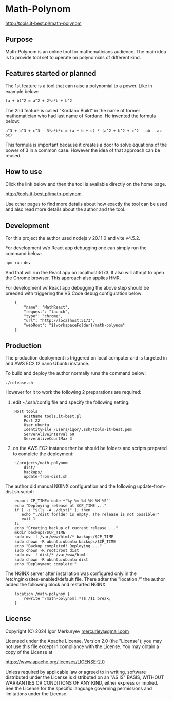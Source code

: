 # Math-Polynom

http://tools.it-best.pl/math-polynom

## Purpose

Math-Polynom is an online tool for mathematicians audience.
The main idea is to provide tool set to operate on polynomials of different kind.

## Features started or planned

The 1st feature is a tool that can raise a polynomial to a power. Like in example below:

    (a + b)^2 = a^2 + 2*a*b + b^2

The 2nd feature is called "Kordano Build" in the name of former mathematician who had last name of Kordano.
He invented the formula below:

    a^3 + b^3 + c^3 - 3*a*b*c = (a + b + c) * (a^2 + b^2 + c^2 - ab - ac - bc)

This formula is important because it creates a door to solve equations of the power of 3 in a common case.
However the idea of that approach can be reused.

## How to use

Click the link below and then the tool is available directly on the home page.

http://tools.it-best.pl/math-polynom

Use other pages to find more details about how exactly the tool can be used and also read more details about the author and the tool.

## Development

For this project the author used nodejs v 20.11.0 and vite v4.5.2.

For development w/o React app debugging one can simply run the command below:

    npm run dev

And that will run the React app on localhost:5173. It also will attmpt to open the Chrome browser.
This approach also applies HMR.

For development w/ React app debugging the above step should be preeded with triggering the VS Code debug configuration below:

```
    {
        "name": "MathReact",
        "request": "launch",
        "type": "chrome",
        "url": "http://localhost:5173",
        "webRoot": "${workspaceFolder}/math-polynom"
    }
```

## Production

The production deployment is triggered on local computer and is targeted in and AWS EC2 t2.nano Ubuntu instance.

To build and deploy the author normally runs the command below:

    ./release.sh

However for it to work the following 2 preparations are required:

1) edit ~/.ssh/config file and specify the following setting:

```
    Host tools
        HostName tools.it-best.pl
        Port 22
        User ubuntu
        IdentityFile /Users/igor/.ssh/tools-it-best.pem
        ServerAliveInterval 60
        ServerAliveCountMax 3
```

2) on the AWS EC2 instance ther be should be folders and scripts prepared to complete the deployment:

```
    ~/projects/math-polynom
        dist/
        backups/
        update-from-dist.sh
```

The author did manual NGINX configuration and the following update-from-dist.sh script:

```
    export CP_TIME=`date +"%y-%m-%d-%H-%M-%S"`
    echo "Deploying release at $CP_TIME ..."
    if [ -z "$(ls -A ./dist)" ]; then
       echo "./dist forlder is empty. The release is not possible!"
       exit 1
    fi
    echo "Creating backup of current release ..."
    mkdir backups/$CP_TIME
    sudo mv -f /var/www/html/* backups/$CP_TIME
    sudo chown -R ubuntu:ubuntu backups/$CP_TIME
    echo "Backup completed! Deploying ..."
    sudo chown -R root:root dist 
    sudo mv -f dist/* /var/www/html
    sudo chown -R ubuntu:ubuntu dist
    echo "Deployment complete!"
```

The NGINX server after installation was configured only in the /etc/nginx/sites-enabled/default file.
There adter the "location /" the author added the following block and restarted NGINX

```
    location /math-polynom {
        rewrite ^/math-polynom(.*)$ /$1 break;
    }
```

## License

Copyright (C) 2024 Igor Merkuryev mercuriev@gmail.com

Licensed under the Apache License, Version 2.0 (the "License"); you may not use this file except in compliance with the License. You may obtain a copy of the License at

https://www.apache.org/licenses/LICENSE-2.0

Unless required by applicable law or agreed to in writing, software distributed under the License is distributed on an "AS IS" BASIS, WITHOUT WARRANTIES OR CONDITIONS OF ANY KIND, either express or implied. See the License for the specific language governing permissions and limitations under the License.